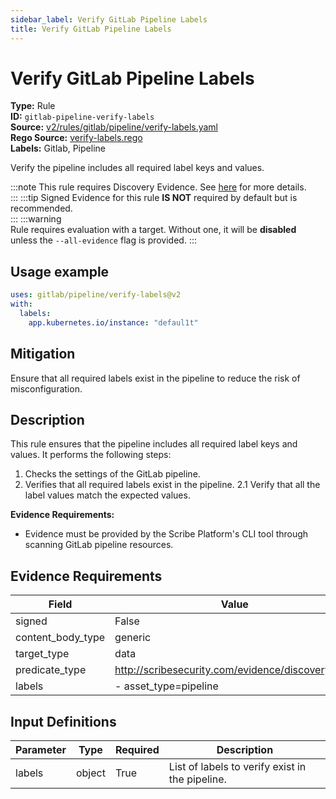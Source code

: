 ```yaml
---
sidebar_label: Verify GitLab Pipeline Labels
title: Verify GitLab Pipeline Labels
---  
```

# Verify GitLab Pipeline Labels  
**Type:** Rule  
**ID:** `gitlab-pipeline-verify-labels`  
**Source:** [v2/rules/gitlab/pipeline/verify-labels.yaml](https://github.com/scribe-public/sample-policies/blob/main/v2/rules/gitlab/pipeline/verify-labels.yaml)  
**Rego Source:** [verify-labels.rego](https://github.com/scribe-public/sample-policies/blob/main/v2/rules/gitlab/pipeline/verify-labels.rego)  
**Labels:** Gitlab, Pipeline  

Verify the pipeline includes all required label keys and values.

:::note 
This rule requires Discovery Evidence. See [here](https://deploy-preview-299--scribe-security.netlify.app/docs/platforms/discover) for more details.  
::: 
:::tip 
Signed Evidence for this rule **IS NOT** required by default but is recommended.  
::: 
:::warning  
Rule requires evaluation with a target. Without one, it will be **disabled** unless the `--all-evidence` flag is provided.
::: 

## Usage example

```yaml
uses: gitlab/pipeline/verify-labels@v2
with:
  labels:
    app.kubernetes.io/instance: "defaul1t"
```

## Mitigation  
Ensure that all required labels exist in the pipeline to reduce the risk of misconfiguration.


## Description  
This rule ensures that the pipeline includes all required label keys and values.
It performs the following steps:

1. Checks the settings of the GitLab pipeline.
2. Verifies that all required labels exist in the pipeline.
2.1 Verify that all the label values match the expected values.

**Evidence Requirements:**
- Evidence must be provided by the Scribe Platform's CLI tool through scanning GitLab pipeline resources.

## Evidence Requirements  
| Field | Value |
|-------|-------|
| signed | False |
| content_body_type | generic |
| target_type | data |
| predicate_type | http://scribesecurity.com/evidence/discovery/v0.1 |
| labels | - asset_type=pipeline |

## Input Definitions  
| Parameter | Type | Required | Description |
|-----------|------|----------|-------------|
| labels | object | True | List of labels to verify exist in the pipeline. |

